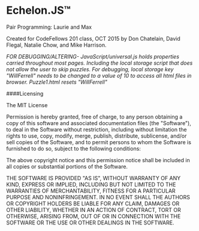 # Echelon.JS™

Pair Programming: Laurie and Max

Created for CodeFellows 201 class, OCT 2015 by Don Chatelain, David Flegal, Natalie Chow, and Mike Harrison.



*FOR DEBUGGING/ALTERING-
	JavaScript/universal.js holds properties carried throughout most pages. Including the local storage script that does not allow the user to skip puzzles. For debugging, local storage key "WillFerrell" needs to be changed to a value of 10 to access all html files in browser. Puzzle1.html resets "WillFerrell"*


####Licensing

The MIT License

Permission is hereby granted, free of charge, to any person obtaining a copy
of this software and associated documentation files (the "Software"), to deal
in the Software without restriction, including without limitation the rights
to use, copy, modify, merge, publish, distribute, sublicense, and/or sell
copies of the Software, and to permit persons to whom the Software is
furnished to do so, subject to the following conditions:

The above copyright notice and this permission notice shall be included in
all copies or substantial portions of the Software.

THE SOFTWARE IS PROVIDED "AS IS", WITHOUT WARRANTY OF ANY KIND, EXPRESS OR
IMPLIED, INCLUDING BUT NOT LIMITED TO THE WARRANTIES OF MERCHANTABILITY,
FITNESS FOR A PARTICULAR PURPOSE AND NONINFRINGEMENT. IN NO EVENT SHALL THE
AUTHORS OR COPYRIGHT HOLDERS BE LIABLE FOR ANY CLAIM, DAMAGES OR OTHER
LIABILITY, WHETHER IN AN ACTION OF CONTRACT, TORT OR OTHERWISE, ARISING FROM,
OUT OF OR IN CONNECTION WITH THE SOFTWARE OR THE USE OR OTHER DEALINGS IN
THE SOFTWARE.
